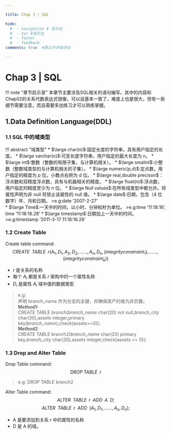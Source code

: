 ```yaml
---

title: Chap 3 | SQL 

hide:
  #  - navigation # 显示右
  #  - toc #显示左
  #  - footer
  #  - feedback  
comments: true  #默认不开启评论

---
```

<h1 id="欢迎">Chap 3 | SQL </h1>
!!! note "章节启示录"
    本章节主要涉及SQL相关的语句编写。其中的内容和Chap02的关系代数表达式很像，可以说基本一致了，难度上也是很大，但有一些细节需要注意，而且需要多加练习才可以熟练掌握。

## 1.Data Definition Language(DDL) 

### 1.1 SQL 中的域类型
!!! abstract "域类型"
    * $\large char(n)$:固定长度的字符串，具有用户指定的长度。
    * $\large varchar(n)$:可变长度字符串，用户指定的最大长度为 n。
    * $\large int$:整数（整数的有限子集，与计算机相关）。
    * $\large smalint$:小整数（整数域类型的与计算机相关的子集）。
    * $\large numeric(p,d)$:定点数，用户指定的精度为 p 位，小数点右侧为 d 位。
    * $\large real,double precison$：浮点数和双精度浮点数，具有与机器相关的精度。
    * $\large float(n)$:浮点数，用户指定的精度至少为 n 位。
    * $\large Null values$:在所有域类型中都允许。将属性声明为非 null 将禁止该属性的 null 值。
    * $\large date$:日期，包含（4 位数字）年、月和日期。
    >e.g:date ‘2007-2-27’  
    * $\large Time$:一天中的时间，以小时、分钟和秒为单位。
    >e.g:time ‘11:18:16’, time ‘11:18:16.28’ 
    * $\large timestamp$:日期加上一天中的时间。
    >e.g:timestamp ‘2011-3-17 11:18:16.28’ 
### 1.2 Create Table
Create table command:  
$$
CREATE\;\; TABLE \;\; r(A_1,D_1,A_2,D_2,……,A_n,D_n,(integrity constraint_1),……,(integrity constraint_k))
$$

* $r$ 是关系的名称  
* 每个 $A_i$ 都是关系 $r$ 架构中的一个属性名称  
* $D_i$ 是属性 $A_i$ 域中值的数据类型

>e.g:  
声明 branch_name 作为分支的主键，并确保资产的值为非负数。  
**Method1:**  
CREATE TABLE *branch*(*branch_name* char(20) not null,*branch_city* char(30),assets integer,primary key(*branch_name*),check(assets>=0));  
**Method2**:  
CREATE TABLE branch2(*branch_name* char(20) primary key,*branch_city* char(30),assets integer,check(assets >= 0)); 

### 1.3 Drop and Alter Table 
Drop Table command:  
$$
DROP\; TABLE\;\; r
$$
>e.g:
DROP TABLE branch2  

Alter Table command:
$$
ALTER\;\; TABLE\;\; r\;\; ADD\;\; A\;\; D; 
$$
$$
ALTER\;\; TABLE\;\; r\;\; ADD\;\; (A_1,D_1,……,A_n,D_n); 
$$

* A 是要添加到关系 r 中的属性的名称
* D 是 A 的域。

